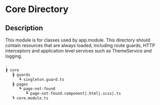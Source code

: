 # Core Directory

## Description

This module is for classes used by app.module. This directory should contain resources that are always loaded, including route guards, HTTP interceptors and application level services such as ThemeService and logging.

```bash
.
┣ core
   ┣ guards
      ┗ singleton.guard.ts
   ┣ pages
      ┗ page-not-found
         ┗ page-not-found.component|.html|.scss|.ts
   ┗ core.module.ts
```
